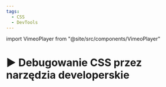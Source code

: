 ```yaml
---
tags:
  - CSS
  - DevTools
---
```


import VimeoPlayer from "@site/src/components/VimeoPlayer"

# ▶️ Debugowanie CSS przez narzędzia developerskie

<VimeoPlayer videoId="751017031" />
